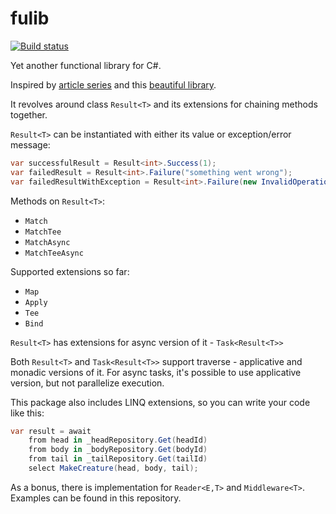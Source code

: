 # fulib
[![Build status](https://ci.appveyor.com/api/projects/status/f9b5vpr6h5bm9wwn?svg=true)](https://ci.appveyor.com/project/embarrassedmilk/fulib)

Yet another functional library for C#. 

Inspired by [article series](https://fsharpforfunandprofit.com/posts/elevated-world/)
and this [beautiful library](https://github.com/louthy/language-ext).

It revolves around class `Result<T>` and its extensions for chaining methods together. 

`Result<T>` can be instantiated with either its value or exception/error message:
```csharp
var successfulResult = Result<int>.Success(1);
var failedResult = Result<int>.Failure("something went wrong");
var failedResultWithException = Result<int>.Failure(new InvalidOperationException("Index cannot be negative"));
```
Methods on `Result<T>`:
* `Match`
* `MatchTee`
* `MatchAsync`
* `MatchTeeAsync`

Supported extensions so far:
* `Map`
* `Apply`
* `Tee`
* `Bind`

`Result<T>` has extensions for async version of it - `Task<Result<T>>`

Both `Result<T>` and `Task<Result<T>>` support traverse - applicative and monadic versions of it. For async tasks, it's possible to use applicative version, but not parallelize execution.

This package also includes LINQ extensions, so you can write your code like this:

```csharp
var result = await
    from head in _headRepository.Get(headId)
    from body in _bodyRepository.Get(bodyId)
    from tail in _tailRepository.Get(tailId)
    select MakeCreature(head, body, tail);
```

As a bonus, there is implementation for `Reader<E,T>` and `Middleware<T>`. Examples can be found in this repository.
